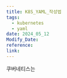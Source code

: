 ```yaml
---
title: K8S_YAML_작성법
tags:
  - kubernetes
  - yaml
date: 2024_05_12
Modify_Date: 
reference: 
link:
---
```

쿠버네티스는 